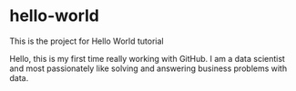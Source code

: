 # hello-world
This is the project for Hello World tutorial

Hello, this is my first time really working with GitHub. I am a data scientist and most passionately like solving and answering business problems with data.
